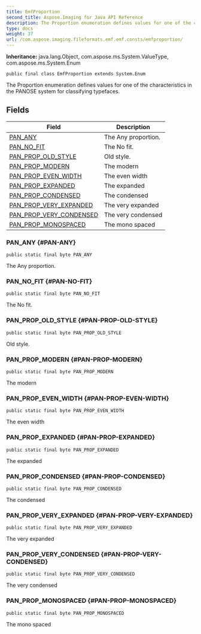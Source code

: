 ```yaml
---
title: EmfProportion
second_title: Aspose.Imaging for Java API Reference
description: The Proportion enumeration defines values for one of the characteristics in the PANOSE system for classifying typefaces.
type: docs
weight: 37
url: /com.aspose.imaging.fileformats.emf.emf.consts/emfproportion/
---
```

**Inheritance:**
java.lang.Object, com.aspose.ms.System.ValueType, com.aspose.ms.System.Enum
```
public final class EmfProportion extends System.Enum
```

The Proportion enumeration defines values for one of the characteristics in the PANOSE system for classifying typefaces.
## Fields

| Field | Description |
| --- | --- |
| [PAN_ANY](#PAN-ANY) | The Any proportion. |
| [PAN_NO_FIT](#PAN-NO-FIT) | The No fit. |
| [PAN_PROP_OLD_STYLE](#PAN-PROP-OLD-STYLE) | Old style. |
| [PAN_PROP_MODERN](#PAN-PROP-MODERN) | The modern |
| [PAN_PROP_EVEN_WIDTH](#PAN-PROP-EVEN-WIDTH) | The even width |
| [PAN_PROP_EXPANDED](#PAN-PROP-EXPANDED) | The expanded |
| [PAN_PROP_CONDENSED](#PAN-PROP-CONDENSED) | The condensed |
| [PAN_PROP_VERY_EXPANDED](#PAN-PROP-VERY-EXPANDED) | The very expanded |
| [PAN_PROP_VERY_CONDENSED](#PAN-PROP-VERY-CONDENSED) | The very condensed |
| [PAN_PROP_MONOSPACED](#PAN-PROP-MONOSPACED) | The mono spaced |
### PAN_ANY {#PAN-ANY}
```
public static final byte PAN_ANY
```


The Any proportion.

### PAN_NO_FIT {#PAN-NO-FIT}
```
public static final byte PAN_NO_FIT
```


The No fit.

### PAN_PROP_OLD_STYLE {#PAN-PROP-OLD-STYLE}
```
public static final byte PAN_PROP_OLD_STYLE
```


Old style.

### PAN_PROP_MODERN {#PAN-PROP-MODERN}
```
public static final byte PAN_PROP_MODERN
```


The modern

### PAN_PROP_EVEN_WIDTH {#PAN-PROP-EVEN-WIDTH}
```
public static final byte PAN_PROP_EVEN_WIDTH
```


The even width

### PAN_PROP_EXPANDED {#PAN-PROP-EXPANDED}
```
public static final byte PAN_PROP_EXPANDED
```


The expanded

### PAN_PROP_CONDENSED {#PAN-PROP-CONDENSED}
```
public static final byte PAN_PROP_CONDENSED
```


The condensed

### PAN_PROP_VERY_EXPANDED {#PAN-PROP-VERY-EXPANDED}
```
public static final byte PAN_PROP_VERY_EXPANDED
```


The very expanded

### PAN_PROP_VERY_CONDENSED {#PAN-PROP-VERY-CONDENSED}
```
public static final byte PAN_PROP_VERY_CONDENSED
```


The very condensed

### PAN_PROP_MONOSPACED {#PAN-PROP-MONOSPACED}
```
public static final byte PAN_PROP_MONOSPACED
```


The mono spaced


